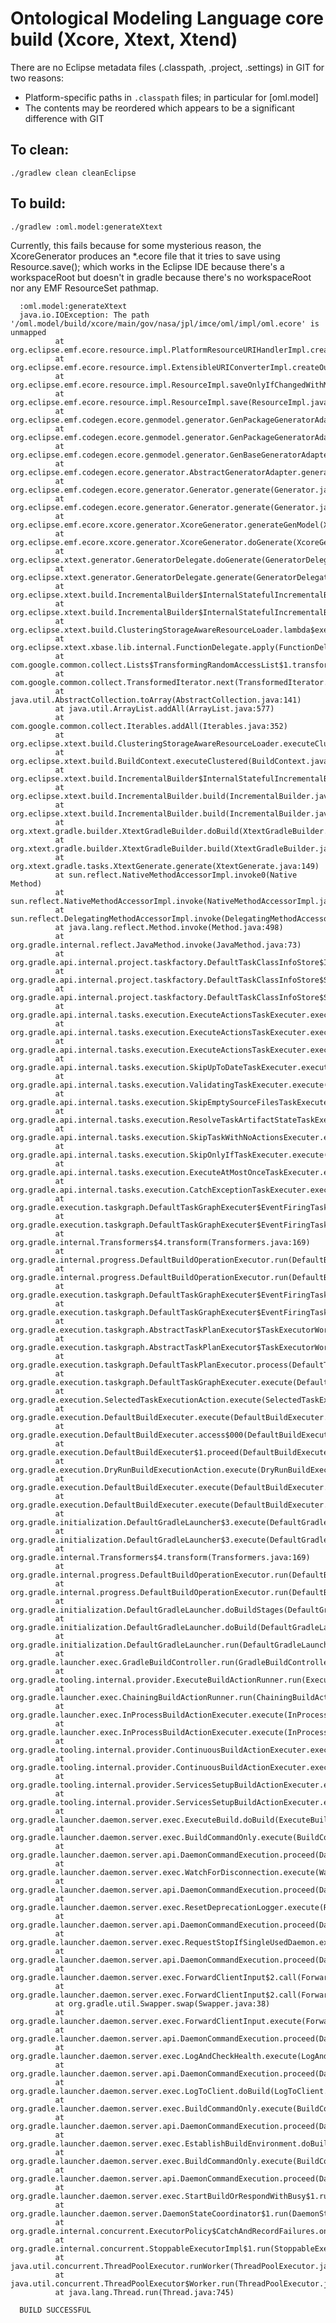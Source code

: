 # Ontological Modeling Language core build (Xcore, Xtext, Xtend)

There are no Eclipse metadata files (.classpath, .project, .settings) in GIT for two reasons:
- Platform-specific paths in `.classpath` files; in particular for [oml.model]
- The contents may be reordered which appears to be a significant difference with GIT

## To clean:

	./gradlew clean cleanEclipse

## To build:

    ./gradlew :oml.model:generateXtext
    
Currently, this fails because for some mysterious reason, the XcoreGenerator
produces an *.ecore file that it tries to save using Resource.save();
which works in the Eclipse IDE because there's a workspaceRoot but doesn't in gradle
because there's no workspaceRoot nor any EMF ResourceSet pathmap.
    
      
      :oml.model:generateXtext
      java.io.IOException: The path '/oml.model/build/xcore/main/gov/nasa/jpl/imce/oml/impl/oml.ecore' is unmapped
              at org.eclipse.emf.ecore.resource.impl.PlatformResourceURIHandlerImpl.createOutputStream(PlatformResourceURIHandlerImpl.java:501)
              at org.eclipse.emf.ecore.resource.impl.ExtensibleURIConverterImpl.createOutputStream(ExtensibleURIConverterImpl.java:349)
              at org.eclipse.emf.ecore.resource.impl.ResourceImpl.saveOnlyIfChangedWithMemoryBuffer(ResourceImpl.java:1234)
              at org.eclipse.emf.ecore.resource.impl.ResourceImpl.save(ResourceImpl.java:985)
              at org.eclipse.emf.codegen.ecore.genmodel.generator.GenPackageGeneratorAdapter.generatePackageSerialization(GenPackageGeneratorAdapter.java:544)
              at org.eclipse.emf.codegen.ecore.genmodel.generator.GenPackageGeneratorAdapter.generateModel(GenPackageGeneratorAdapter.java:213)
              at org.eclipse.emf.codegen.ecore.genmodel.generator.GenBaseGeneratorAdapter.doGenerate(GenBaseGeneratorAdapter.java:215)
              at org.eclipse.emf.codegen.ecore.generator.AbstractGeneratorAdapter.generate(AbstractGeneratorAdapter.java:317)
              at org.eclipse.emf.codegen.ecore.generator.Generator.generate(Generator.java:708)
              at org.eclipse.emf.codegen.ecore.generator.Generator.generate(Generator.java:619)
              at org.eclipse.emf.ecore.xcore.generator.XcoreGenerator.generateGenModel(XcoreGenerator.java:280)
              at org.eclipse.emf.ecore.xcore.generator.XcoreGenerator.doGenerate(XcoreGenerator.java:228)
              at org.eclipse.xtext.generator.GeneratorDelegate.doGenerate(GeneratorDelegate.java:45)
              at org.eclipse.xtext.generator.GeneratorDelegate.generate(GeneratorDelegate.java:34)
              at org.eclipse.xtext.build.IncrementalBuilder$InternalStatefulIncrementalBuilder.generate(IncrementalBuilder.java:278)
              at org.eclipse.xtext.build.IncrementalBuilder$InternalStatefulIncrementalBuilder.lambda$launch$6(IncrementalBuilder.java:215)
              at org.eclipse.xtext.build.ClusteringStorageAwareResourceLoader.lambda$executeClustered$1(ClusteringStorageAwareResourceLoader.java:77)
              at org.eclipse.xtext.xbase.lib.internal.FunctionDelegate.apply(FunctionDelegate.java:42)
              at com.google.common.collect.Lists$TransformingRandomAccessList$1.transform(Lists.java:617)
              at com.google.common.collect.TransformedIterator.next(TransformedIterator.java:48)
              at java.util.AbstractCollection.toArray(AbstractCollection.java:141)
              at java.util.ArrayList.addAll(ArrayList.java:577)
              at com.google.common.collect.Iterables.addAll(Iterables.java:352)
              at org.eclipse.xtext.build.ClusteringStorageAwareResourceLoader.executeClustered(ClusteringStorageAwareResourceLoader.java:80)
              at org.eclipse.xtext.build.BuildContext.executeClustered(BuildContext.java:55)
              at org.eclipse.xtext.build.IncrementalBuilder$InternalStatefulIncrementalBuilder.launch(IncrementalBuilder.java:220)
              at org.eclipse.xtext.build.IncrementalBuilder.build(IncrementalBuilder.java:368)
              at org.eclipse.xtext.build.IncrementalBuilder.build(IncrementalBuilder.java:353)
              at org.xtext.gradle.builder.XtextGradleBuilder.doBuild(XtextGradleBuilder.java:360)
              at org.xtext.gradle.builder.XtextGradleBuilder.build(XtextGradleBuilder.java:206)
              at org.xtext.gradle.tasks.XtextGenerate.generate(XtextGenerate.java:149)
              at sun.reflect.NativeMethodAccessorImpl.invoke0(Native Method)
              at sun.reflect.NativeMethodAccessorImpl.invoke(NativeMethodAccessorImpl.java:62)
              at sun.reflect.DelegatingMethodAccessorImpl.invoke(DelegatingMethodAccessorImpl.java:43)
              at java.lang.reflect.Method.invoke(Method.java:498)
              at org.gradle.internal.reflect.JavaMethod.invoke(JavaMethod.java:73)
              at org.gradle.api.internal.project.taskfactory.DefaultTaskClassInfoStore$IncrementalTaskAction.doExecute(DefaultTaskClassInfoStore.java:163)
              at org.gradle.api.internal.project.taskfactory.DefaultTaskClassInfoStore$StandardTaskAction.execute(DefaultTaskClassInfoStore.java:134)
              at org.gradle.api.internal.project.taskfactory.DefaultTaskClassInfoStore$StandardTaskAction.execute(DefaultTaskClassInfoStore.java:123)
              at org.gradle.api.internal.tasks.execution.ExecuteActionsTaskExecuter.executeAction(ExecuteActionsTaskExecuter.java:95)
              at org.gradle.api.internal.tasks.execution.ExecuteActionsTaskExecuter.executeActions(ExecuteActionsTaskExecuter.java:76)
              at org.gradle.api.internal.tasks.execution.ExecuteActionsTaskExecuter.execute(ExecuteActionsTaskExecuter.java:55)
              at org.gradle.api.internal.tasks.execution.SkipUpToDateTaskExecuter.execute(SkipUpToDateTaskExecuter.java:62)
              at org.gradle.api.internal.tasks.execution.ValidatingTaskExecuter.execute(ValidatingTaskExecuter.java:58)
              at org.gradle.api.internal.tasks.execution.SkipEmptySourceFilesTaskExecuter.execute(SkipEmptySourceFilesTaskExecuter.java:88)
              at org.gradle.api.internal.tasks.execution.ResolveTaskArtifactStateTaskExecuter.execute(ResolveTaskArtifactStateTaskExecuter.java:46)
              at org.gradle.api.internal.tasks.execution.SkipTaskWithNoActionsExecuter.execute(SkipTaskWithNoActionsExecuter.java:51)
              at org.gradle.api.internal.tasks.execution.SkipOnlyIfTaskExecuter.execute(SkipOnlyIfTaskExecuter.java:54)
              at org.gradle.api.internal.tasks.execution.ExecuteAtMostOnceTaskExecuter.execute(ExecuteAtMostOnceTaskExecuter.java:43)
              at org.gradle.api.internal.tasks.execution.CatchExceptionTaskExecuter.execute(CatchExceptionTaskExecuter.java:34)
              at org.gradle.execution.taskgraph.DefaultTaskGraphExecuter$EventFiringTaskWorker$1.execute(DefaultTaskGraphExecuter.java:236)
              at org.gradle.execution.taskgraph.DefaultTaskGraphExecuter$EventFiringTaskWorker$1.execute(DefaultTaskGraphExecuter.java:228)
              at org.gradle.internal.Transformers$4.transform(Transformers.java:169)
              at org.gradle.internal.progress.DefaultBuildOperationExecutor.run(DefaultBuildOperationExecutor.java:106)
              at org.gradle.internal.progress.DefaultBuildOperationExecutor.run(DefaultBuildOperationExecutor.java:61)
              at org.gradle.execution.taskgraph.DefaultTaskGraphExecuter$EventFiringTaskWorker.execute(DefaultTaskGraphExecuter.java:228)
              at org.gradle.execution.taskgraph.DefaultTaskGraphExecuter$EventFiringTaskWorker.execute(DefaultTaskGraphExecuter.java:215)
              at org.gradle.execution.taskgraph.AbstractTaskPlanExecutor$TaskExecutorWorker.processTask(AbstractTaskPlanExecutor.java:77)
              at org.gradle.execution.taskgraph.AbstractTaskPlanExecutor$TaskExecutorWorker.run(AbstractTaskPlanExecutor.java:58)
              at org.gradle.execution.taskgraph.DefaultTaskPlanExecutor.process(DefaultTaskPlanExecutor.java:32)
              at org.gradle.execution.taskgraph.DefaultTaskGraphExecuter.execute(DefaultTaskGraphExecuter.java:113)
              at org.gradle.execution.SelectedTaskExecutionAction.execute(SelectedTaskExecutionAction.java:37)
              at org.gradle.execution.DefaultBuildExecuter.execute(DefaultBuildExecuter.java:37)
              at org.gradle.execution.DefaultBuildExecuter.access$000(DefaultBuildExecuter.java:23)
              at org.gradle.execution.DefaultBuildExecuter$1.proceed(DefaultBuildExecuter.java:43)
              at org.gradle.execution.DryRunBuildExecutionAction.execute(DryRunBuildExecutionAction.java:32)
              at org.gradle.execution.DefaultBuildExecuter.execute(DefaultBuildExecuter.java:37)
              at org.gradle.execution.DefaultBuildExecuter.execute(DefaultBuildExecuter.java:30)
              at org.gradle.initialization.DefaultGradleLauncher$3.execute(DefaultGradleLauncher.java:196)
              at org.gradle.initialization.DefaultGradleLauncher$3.execute(DefaultGradleLauncher.java:193)
              at org.gradle.internal.Transformers$4.transform(Transformers.java:169)
              at org.gradle.internal.progress.DefaultBuildOperationExecutor.run(DefaultBuildOperationExecutor.java:106)
              at org.gradle.internal.progress.DefaultBuildOperationExecutor.run(DefaultBuildOperationExecutor.java:56)
              at org.gradle.initialization.DefaultGradleLauncher.doBuildStages(DefaultGradleLauncher.java:193)
              at org.gradle.initialization.DefaultGradleLauncher.doBuild(DefaultGradleLauncher.java:119)
              at org.gradle.initialization.DefaultGradleLauncher.run(DefaultGradleLauncher.java:102)
              at org.gradle.launcher.exec.GradleBuildController.run(GradleBuildController.java:71)
              at org.gradle.tooling.internal.provider.ExecuteBuildActionRunner.run(ExecuteBuildActionRunner.java:28)
              at org.gradle.launcher.exec.ChainingBuildActionRunner.run(ChainingBuildActionRunner.java:35)
              at org.gradle.launcher.exec.InProcessBuildActionExecuter.execute(InProcessBuildActionExecuter.java:41)
              at org.gradle.launcher.exec.InProcessBuildActionExecuter.execute(InProcessBuildActionExecuter.java:26)
              at org.gradle.tooling.internal.provider.ContinuousBuildActionExecuter.execute(ContinuousBuildActionExecuter.java:75)
              at org.gradle.tooling.internal.provider.ContinuousBuildActionExecuter.execute(ContinuousBuildActionExecuter.java:49)
              at org.gradle.tooling.internal.provider.ServicesSetupBuildActionExecuter.execute(ServicesSetupBuildActionExecuter.java:44)
              at org.gradle.tooling.internal.provider.ServicesSetupBuildActionExecuter.execute(ServicesSetupBuildActionExecuter.java:29)
              at org.gradle.launcher.daemon.server.exec.ExecuteBuild.doBuild(ExecuteBuild.java:67)
              at org.gradle.launcher.daemon.server.exec.BuildCommandOnly.execute(BuildCommandOnly.java:36)
              at org.gradle.launcher.daemon.server.api.DaemonCommandExecution.proceed(DaemonCommandExecution.java:120)
              at org.gradle.launcher.daemon.server.exec.WatchForDisconnection.execute(WatchForDisconnection.java:47)
              at org.gradle.launcher.daemon.server.api.DaemonCommandExecution.proceed(DaemonCommandExecution.java:120)
              at org.gradle.launcher.daemon.server.exec.ResetDeprecationLogger.execute(ResetDeprecationLogger.java:26)
              at org.gradle.launcher.daemon.server.api.DaemonCommandExecution.proceed(DaemonCommandExecution.java:120)
              at org.gradle.launcher.daemon.server.exec.RequestStopIfSingleUsedDaemon.execute(RequestStopIfSingleUsedDaemon.java:34)
              at org.gradle.launcher.daemon.server.api.DaemonCommandExecution.proceed(DaemonCommandExecution.java:120)
              at org.gradle.launcher.daemon.server.exec.ForwardClientInput$2.call(ForwardClientInput.java:74)
              at org.gradle.launcher.daemon.server.exec.ForwardClientInput$2.call(ForwardClientInput.java:72)
              at org.gradle.util.Swapper.swap(Swapper.java:38)
              at org.gradle.launcher.daemon.server.exec.ForwardClientInput.execute(ForwardClientInput.java:72)
              at org.gradle.launcher.daemon.server.api.DaemonCommandExecution.proceed(DaemonCommandExecution.java:120)
              at org.gradle.launcher.daemon.server.exec.LogAndCheckHealth.execute(LogAndCheckHealth.java:55)
              at org.gradle.launcher.daemon.server.api.DaemonCommandExecution.proceed(DaemonCommandExecution.java:120)
              at org.gradle.launcher.daemon.server.exec.LogToClient.doBuild(LogToClient.java:60)
              at org.gradle.launcher.daemon.server.exec.BuildCommandOnly.execute(BuildCommandOnly.java:36)
              at org.gradle.launcher.daemon.server.api.DaemonCommandExecution.proceed(DaemonCommandExecution.java:120)
              at org.gradle.launcher.daemon.server.exec.EstablishBuildEnvironment.doBuild(EstablishBuildEnvironment.java:72)
              at org.gradle.launcher.daemon.server.exec.BuildCommandOnly.execute(BuildCommandOnly.java:36)
              at org.gradle.launcher.daemon.server.api.DaemonCommandExecution.proceed(DaemonCommandExecution.java:120)
              at org.gradle.launcher.daemon.server.exec.StartBuildOrRespondWithBusy$1.run(StartBuildOrRespondWithBusy.java:50)
              at org.gradle.launcher.daemon.server.DaemonStateCoordinator$1.run(DaemonStateCoordinator.java:297)
              at org.gradle.internal.concurrent.ExecutorPolicy$CatchAndRecordFailures.onExecute(ExecutorPolicy.java:54)
              at org.gradle.internal.concurrent.StoppableExecutorImpl$1.run(StoppableExecutorImpl.java:40)
              at java.util.concurrent.ThreadPoolExecutor.runWorker(ThreadPoolExecutor.java:1142)
              at java.util.concurrent.ThreadPoolExecutor$Worker.run(ThreadPoolExecutor.java:617)
              at java.lang.Thread.run(Thread.java:745)
      
      BUILD SUCCESSFUL
      
